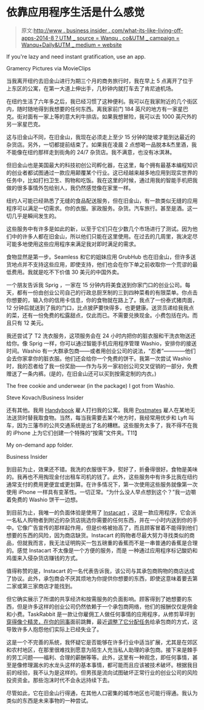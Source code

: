 # 依靠应用程序生活是什么感觉

> 原文:[http://www . business insider . com/what-its-like-living-off-apps-2014-8？UTM _ source = Wanqu . co&UTM _ campaign = Wanqu+Daily&UTM _ medium = website](http://www.businessinsider.com/what-its-like-living-off-apps-2014-8?utm_source=wanqu.co&utm_campaign=Wanqu+Daily&utm_medium=website)

 If you're lazy and need instant gratification, use an app.

Gramercy Pictures via MovieClips

当我离开纽约去旧金山进行为期三个月的商务旅行时，我在早上 5 点离开了位于上东区的公寓，在第一大道上伸出手，几秒钟内就打车去了肯尼迪机场。

在纽约生活了六年多之后，我已经习惯了这种便利。我可以在我家附近的几个街区内，随时随地得到我想要的任何东西。离我家前门 184 英尺的地方有一家星巴克。街对面有一家上等的意大利牛排店。如果我想冒险，我可以去 1000 英尺外的另一家星巴克。

这与旧金山不同，在旧金山，我现在必须走上至少 15 分钟的陡坡才能到达最近的杂货店。另外，一切都提前结束了。如果我在凌晨 2 点想喝一品脱本&杰里酒，我不能像在纽约那样走到街角的 24/7 杂货店。我不满意，也没有冰淇淋。

但旧金山也是美国最大的科技初创公司孵化器，在这里，每个拥有最基本编程知识的创业者都试图通过一款应用颠覆某个行业。这已经越来越多地应用到现实世界的任务中，比如打扫卫生、购物和吃饭。我在这里的时候，通过用我的智能手机把我做的很多事情外包给别人，我仍然感觉像在家里一样。

纽约人可能已经熟悉了无缝的食品配送服务，但在旧金山，有一款类似无缝的应用程序可以满足一切需求。你的衣服。家政服务。杂货。汽车旅行。甚至是酒。这一切几乎是瞬间发生的。

这些服务中有许多是如此的新，以至于它们只在少数几个市场进行了测试。因为他们中的许多人都在旧金山，所以他们只能在这里使用。在过去的几周里，我决定尽可能多地使用这些应用程序来满足我对即时满足的需求。

食物显然是第一步。Seamless 和它的姐妹应用 GrubHub 也在旧金山，但许多送货地点并不支持这些应用，即使支持，他们也会在你下单之前收取你一个荒谬的最低费用。我就是吃不下价值 30 美元的中国外卖。

一个朋友告诉我 Sprig ，一家在 15 分钟内将美食送到你家门口的创业公司。每天，都有一份由创业公司自己的行政总厨烹制的三到四种菜肴的有限菜单。你点击你想要的，输入你的信用卡信息，你的食物就在路上了。我点了一份泰式猪肉面，12 分钟后就送到了我的门口，比点披萨要快得多，也更健康。送货员递给我我点的菜，还有一份免费的松露甜点，仅此而已。不需要兑换现金。小费包括在内。而且只有 12 美元。

我还尝试了 T2 洗衣服务，这项服务会在 24 小时内把你的脏衣服和干洗衣物送还给你。像 Sprig 一样，你可以通过智能手机应用程序管理 Washio，安排你的接送时间。Washio 有一大群承包商——或者用创业公司的说法，“忍者”————他们会去你家拿你的脏衣服。他们还会给你一个免费的饼干。我第一次尝试 Washio 时，我的忍者给了我一份奖励——作为与另一家初创公司交叉促销的一部分，免费赠送了一条内裤。(是的，在旧金山还可以买到按需定制的内衣。)

[](https://i.insider.com/53efb6a36da811b1606eb03d?width=1200format=jpeg&auto=webp) The free cookie and underwear (in the package) I got from Washio.

Steve Kovach/Business Insider

还有其他。我用 [Handybook](http://www.handybook.com/) 雇人打扫我的公寓。我用 [Postmates](https://postmates.com/) 雇人在某地无法送货时替我取食物。当然，每当我需要去某个地方时，我经常用优步和 Lyft 叫车，因为三藩市的公共交通系统是出了名的糟糕。这些服务太多了，我不得不在我的 iPhone 上为它们创建一个特殊的“按需”文件夹。T11】

[](https://i.insider.com/53efb72669bedd371f62f491?width=1200format=jpeg&auto=webp) My on-demand app folder.

Business Insider

到目前为止，效果还不错。我洗的衣服很干净，熨好了，折叠得很好。食物是美味的。我再也不用掏现金付出租车司机的钱了。此外，这些服务中有许多比我在纽约通常支付的费用更便宜或更划算。在许多情况下，第一次使用这些服务就像第一次使用 iPhone 一样具有变革性。一切正常。“为什么没人早点想到这个？”我一边嚼着免费的 Washio 饼干一边想。

到目前为止，我唯一的负面体验是使用了 [Instacart](https://affiliate.insider.com/?u=https%3A%2F%2Fwww.instacart.com%2F&amazonTrackingID=null&site=bi&vikingID=53efb430ecad049a2b2ba8ed&platform=browser&sc=false&disabled=false) ，这是一款应用程序，它会派一名私人购物者到附近的杂货店挑选你需要的任何东西，并在一小时内送到你的手中。它像广告宣传的那样起作用，但是价格被抬高了，而且顾客冒着不能得到他们想要的东西的风险，因为商店缺货。Instacart 的购物者尽最大努力寻找类似的商品，但就我而言，我无法证明购买一包五磅重的香蕉而不是一串普通的香蕉是合理的。感觉 Instacart 不太像是一个方便的服务，而是 一种通过应用程序标记酸奶和鸡蛋来入侵杂货店赚钱的方式。

值得称赞的是，Instacart 的一名代表告诉我，该公司与其承包商购物的商店达成了协议。此外，承包商会不厌其烦地为你提供你想要的东西，即使这意味着要去第二家或第三家商店才能找到。

但它确实展示了所谓的共享经济和按需服务的负面影响。顾客得到了她想要的东西，但是许多这样的创业公司仍然依赖于一个承包商网络，他们的报酬仅仅是佣金和小费。TaskRabbit 是一款让你雇佣工人做任何事情的应用程序，从修剪草坪到[穿得像个精灵，在你的同事](https://www.businessinsider.com/task-rabbit-secret-santa-gift-2013-12)面前跳舞，最近[调整了它分配任务](https://www.sfgate.com/technology/article/TaskRabbit-makes-some-workers-hopping-mad-5629239.php)给承包商的方式，这导致许多人抱怨他们实际上已经失业了。

这是一个不完善的系统，我怀疑它是否能够在许多行业中适当扩展，尤其是在郊区和农村地区，在那里很难找到愿意为陌生人充当私人助理的承包商。接下来是棘手的劳工问题——福利、合理的薪酬等等。此外，这里有一种观念，即任何事情，甚至是像修理漏水的水龙头这样的基本事情，都可能而且应该被技术破坏。根据我目前的经验，我不认为是这样的。但男孩是流向试图破坏正常行业的创业公司的风险投资资金。那些泡沫时代不会永远持续下去。

尽管如此，它在旧金山行得通，在其他人口密集的城市地区也可能行得通。我认为类似的东西是未来事物的一种尝试。